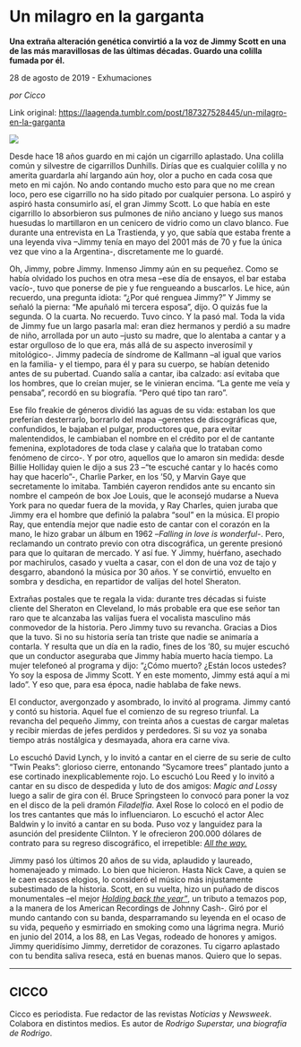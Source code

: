 # Un milagro en la garganta

**Una extraña alteración genética convirtió a la voz de Jimmy Scott en una de las más maravillosas de las últimas décadas. Guardo una colilla fumada por él.**

28 de agosto de 2019 - Exhumaciones

_por Cicco_

Link original: https://laagenda.tumblr.com/post/187327528445/un-milagro-en-la-garganta

![](https://64.media.tumblr.com/7ddbeb3e403b654c6c20822a8aebd6cc/347b01622d9c3b59-88/s500x750/c648176f88017cb4df405f917a3628e0e707e50a.jpg)

Desde hace 18 años guardo en mi cajón un cigarrillo aplastado. Una colilla común y silvestre de cigarrillos Dunhills. Dirías que es cualquier colilla y no amerita guardarla ahí largando aún hoy, olor a pucho en cada cosa que meto en mi cajón. No ando contando mucho esto para que no me crean loco, pero ese cigarrillo no ha sido pitado por cualquier persona. Lo aspiró y aspiró hasta consumirlo así, el gran Jimmy Scott. Lo que había en este cigarrillo lo absorbieron sus pulmones de niño anciano y luego sus manos huesudas lo martillaron en un cenicero de vidrio como un clavo blanco. Fue durante una entrevista en La Trastienda, y yo, que sabía que estaba frente a una leyenda viva –Jimmy tenía en mayo del 2001 más de 70 y fue la única vez que vino a la Argentina-, discretamente me lo guardé. 

Oh, Jimmy, pobre Jimmy. Inmenso Jimmy aún en su pequeñez. Como se había olvidado los puchos en otra mesa –ese día de ensayos, el bar estaba vacío-, tuvo que ponerse de pie y fue rengueando a buscarlos. Le hice, aún recuerdo, una pregunta idiota: “¿Por qué renguea Jimmy?” Y Jimmy se señaló la pierna: “Me apuñaló mi tercera esposa”, dijo. O quizás fue la segunda. O la cuarta. No recuerdo. Tuvo cinco. Y la pasó mal. Toda la vida de Jimmy fue un largo pasarla mal: eran diez hermanos y perdió a su madre de niño, arrollada por un auto –justo su madre, que lo alentaba a cantar y a estar orgulloso de lo que era, más allá de su aspecto inverosímil y mitológico-. Jimmy padecía de síndrome de Kallmann –al igual que varios en la familia- y el tiempo, para él y para su cuerpo, se habían detenido antes de su pubertad. Cuando salía a cantar, iba calzado: así evitaba que los hombres, que lo creían mujer, se le vinieran encima. “La gente me veía y pensaba”, recordó en su biografía. “Pero qué tipo tan raro”. 

Ese filo freakie de géneros dividió las aguas de su vida: estaban los que preferían desterrarlo, borrarlo del mapa –gerentes de discográficas que, confundidos, le bajaban el pulgar, productores que, para evitar malentendidos, le cambiaban el nombre en el crédito por el de cantante femenina, explotadores de toda clase y calaña que lo trataban como fenómeno de circo-. Y por otro, aquellos que lo amaron sin medida: desde Billie Holliday quien le dijo a sus 23 –“te escuché cantar y lo hacés como hay que hacerlo”-, Charlie Parker, en los ’50, y Marvin Gaye que secretamente lo imitaba. También cayeron rendidos ante su encanto sin nombre el campeón de box Joe Louis, que le aconsejó mudarse a Nueva York para no quedar fuera de la movida, y Ray Charles, quien juraba que Jimmy era el hombre que definió la palabra “soul” en la música. El propio Ray, que entendía mejor que nadie esto de cantar con el corazón en la mano, le hizo grabar un álbum en 1962 –*Falling in love is wonderful*-. Pero, reclamando un contrato previo con otra discográfica, un gerente presionó para que lo quitaran de mercado. Y así fue. Y Jimmy, huérfano, asechado por machirulos, casado y vuelta a casar, con el don de una voz de tajo y desgarro, abandonó la música por 30 años. Y se convirtió, envuelto en sombra y desdicha, en repartidor de valijas del hotel Sheraton.

Extrañas postales que te regala la vida: durante tres décadas si fuiste cliente del Sheraton en Cleveland, lo más  probable era que ese señor tan raro que te alcanzaba las valijas fuera el vocalista masculino más conmovedor de la historia. Pero Jimmy tuvo su revancha. Gracias a Dios que la tuvo. Si no su historia sería tan triste que nadie se animaría a contarla. Y resulta que un día en la radio, fines de los ’80, su mujer escuchó que un conductor aseguraba que Jimmy había muerto hacía tiempo. La mujer telefoneó al programa y dijo: “¿Cómo muerto? ¿Están locos ustedes? Yo soy la esposa de Jimmy Scott. Y en este momento, Jimmy está aquí a mi lado”. Y eso que, para esa época, nadie hablaba de fake news. 

El conductor, avergonzado y asombrado, lo invitó al programa. Jimmy cantó y contó su historia. Aquel fue el comienzo de su regreso triunfal. La revancha del pequeño Jimmy, con treinta años a cuestas de cargar maletas y recibir mierdas de jefes perdidos y perdedores. Si su voz ya sonaba tiempo atrás nostálgica y desmayada, ahora era carne viva.

Lo escuchó David Lynch, y lo invitó a cantar en el cierre de su serie de culto “Twin Peaks”: glorioso cierre, entonando “Sycamore trees” plantado junto a ese cortinado inexplicablemente rojo. Lo escuchó Lou Reed y lo invitó a cantar en su disco de despedida y luto de dos amigos: *Magic and Loss*y luego a salir de gira con él. Bruce Springsteen lo convocó para poner la voz en el disco de la peli dramón *Filadelfia*. Axel Rose lo colocó en el podio de los tres cantantes que más lo influenciaron. Lo escuchó el actor Alec Baldwin y lo invitó a cantar en su boda. Puso voz y languidez para la asunción del presidente Clilnton. Y le ofrecieron 200.000 dólares de contrato para su regreso discográfico, el irrepetible: *[All the way.](https://www.youtube.com/watch?v=nFLL26aKr5w)*

Jimmy pasó los últimos 20 años de su vida, aplaudido y laureado, homenajeado y mimado. Lo bien que hicieron. Hasta Nick Cave, a quien se le caen escasos elogios, lo consideró el músico más injustamente subestimado de la historia. Scott, en su vuelta, hizo un puñado de discos monumentales –el mejor *[Holding back the year”](https://www.youtube.com/watch?v=Ew_ON0uPTMs&list=PLRZ9gWXggYIAmz1vOs3tiV65DdCKzGbnu)*, un tributo a temazos pop, a la manera de los American Recordings de Johnny Cash-. Giró por el mundo cantando con su banda, desparramando su leyenda en el ocaso de su vida, pequeño y esmirriado en smoking como una lágrima negra. Murió en junio del 2014, a los 88, en Las Vegas, rodeado de honores y amigos. Jimmy queridísimo Jimmy, derretidor de corazones. Tu cigarro aplastado con tu bendita saliva reseca, está en buenas manos. Quiero que lo sepas.



---

 CICCO
------

 Cicco es periodista. Fue redactor de las revistas *Noticias* y *Newsweek*. Colabora en distintos medios. Es autor de *Rodrigo Superstar, una biografía de Rodrigo*. 

